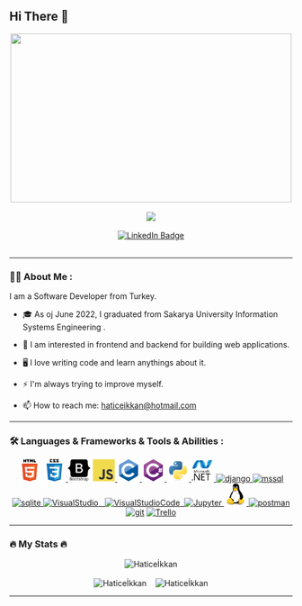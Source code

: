 <!--
**Haticeikkan/Haticeikkan** is a ✨ _special_ ✨ repository because its `README.md` (this file) appears on your GitHub profile.
-->

<h2>
  Hi There 👋
</h2>

<div align="center">
   <img src="https://media.giphy.com/media/v1.Y2lkPTc5MGI3NjExaG51amZyZjVmdGNxeWV2d3Q2b2MwN2txZ2dmbjk3cTJqdmU3eXYycSZlcD12MV9pbnRlcm5hbF9naWZfYnlfaWQmY3Q9Zw/hpXdHPfFI5wTABdDx9/giphy.gif" width="500" height="300"/>
  <p align="center">
    <img src="https://readme-typing-svg.herokuapp.com/?lines=My Name is Hatice İKKAN!+👋;Nice+to+see+you+🧡& center=true&size=25">
  </p>
 <div id="header" align="center">
   <div id="badges">
    <a href="https://www.linkedin.com/in/Haticeikkan/">
       <img src="https://img.shields.io/badge/LinkedIn-blue?style=for-the-badge&logo=linkedin&logoColor=white" alt="LinkedIn Badge"/>
    </a> <br>
     <img src="https://komarev.com/ghpvc/?username=Haticeikkan&style=flat-square&color=blue" alt=""/>
   </div>
  </div>
</div>

---

### :woman_technologist: About Me :
I am a Software Developer  from Turkey.

- 🎓 As oj June 2022, I graduated from Sakarya University Information Systems Engineering .

- :telescope: I am interested in frontend and backend for building web applications.

- 🖥️  I love writing code and learn anythings about it.

- :zap: I'm always trying to improve myself.

- :mailbox: How to reach me: [haticeikkan@hotmail.com](mailto:haticeikkan@hotmail.com)

---

### :hammer_and_wrench:  Languages & Frameworks & Tools & Abilities :
<div align="center">
  <a href="https://html.com" target="_blank" rel="noreferrer"><img src="https://raw.githubusercontent.com/devicons/devicon/master/icons/html5/html5-original-wordmark.svg" alt="html5" width="40" height="40"/></a> 
  <a href="https://www.w3schools.com/css/" target="_blank" rel="noreferrer"> <img src="https://raw.githubusercontent.com/devicons/devicon/master/icons/css3/css3-original-wordmark.svg" alt="css3" width="40" height="40"/> </a>
  <a href="https://getbootstrap.com" target="_blank" rel="noreferrer"> <img src="https://raw.githubusercontent.com/devicons/devicon/master/icons/bootstrap/bootstrap-plain-wordmark.svg" alt="bootstrap" width="40" height="40"/></a>  
  <a href="https://developer.mozilla.org/en-US/docs/Web/JavaScript" target="_blank" rel="noreferrer"> <img src="https://raw.githubusercontent.com/devicons/devicon/master/icons/javascript/javascript-original.svg" alt="javascript" width="40" height="40"/> </a>
  <a href="https://www.cprogramming.com/" target="_blank" rel="noreferrer"> <img src="https://raw.githubusercontent.com/devicons/devicon/master/icons/c/c-original.svg" alt="c" width="40" height="40"/> </a> 
  <a href="https://www.w3schools.com/cs/" target="_blank" rel="noreferrer"> <img src="https://raw.githubusercontent.com/devicons/devicon/master/icons/csharp/csharp-original.svg" alt="csharp" width="40" height="40"/> </a> 
  <a href="https://www.python.org" target="_blank" rel="noreferrer"> <img src="https://raw.githubusercontent.com/devicons/devicon/master/icons/python/python-original.svg" alt="python" width="40" height="40"/> </a> 
  <a href="https://www.w3schools.com/css/" target="_blank" rel="noreferrer"></a> <a href="https://dotnet.microsoft.com/" target="_blank" rel="noreferrer"> <img src="https://raw.githubusercontent.com/devicons/devicon/master/icons/dot-net/dot-net-original-wordmark.svg" alt="dotnet" width="40" height="40"/> </a>
  <a href="https://www.djangoproject.com/" target="_blank" rel="noreferrer"> <img src="https://cdn.worldvectorlogo.com/logos/django.svg" alt="django" width="40" height="40"/> </a> 
  <a href="https://www.microsoft.com/en-us/sql-server" target="_blank" rel="noreferrer"> <img src="https://www.svgrepo.com/show/303229/microsoft-sql-server-logo.svg" alt="mssql" width="40" height="40"/> </a> 
  <a href="https://www.sqlite.org/" target="_blank" rel="noreferrer"> <img src="https://www.vectorlogo.zone/logos/sqlite/sqlite-icon.svg" alt="sqlite" width="40" height="40"/> </a>
  <a href="https://visualstudio.microsoft.com/tr/" target="_blank" rel="noreferrer"> <img src="https://icons-for-free.com/iconfiles/png/512/2015+microsoft+visualstudio+icon-1320192290698095218.png" title="VisualStudio" alt="VisualStudio" width="40" height="40"/> &nbsp; </a> 
  <a href="https://code.visualstudio.com/" target="_blank" rel="noreferrer"> <img src="https://upload.vectorlogo.zone/logos/visualstudio_code/images/0aea25bb-27bb-427f-8d65-f999bf0cba67.svg" title="VisualStudioCode" alt="VisualStudioCode" width="40" height="40"/>&nbsp;  </a>
  <a href="https://jupyter.org/" target="_blank" rel="noreferrer"> <img src="https://www.vectorlogo.zone/logos/jupyter/jupyter-icon.svg" title="Jupyter" alt="Jupyter" width="40" height="40"/> </a> 
  <a href="https://www.linux.org/" target="_blank" rel="noreferrer"> <img src="https://raw.githubusercontent.com/devicons/devicon/master/icons/linux/linux-original.svg" alt="linux" width="40" height="40"/> </a> 
  <a href="https://postman.com" target="_blank" rel="noreferrer"> <img src="https://www.vectorlogo.zone/logos/getpostman/getpostman-icon.svg" alt="postman" width="40" height="40"/> </a> 
  <a href="https://git-scm.com/" target="_blank" rel="noreferrer"> <img src="https://www.vectorlogo.zone/logos/git-scm/git-scm-icon.svg" alt="git" width="40" height="40"/></a> 
  <a href="https://trello.com/tr" target="_blank" rel="noreferrer"> <img src="https://www.vectorlogo.zone/logos/trello/trello-icon.svg" title="Trello" alt="Trello" width="40" height="40"/> </a>
</div>

---

### :fire: My Stats :fire:
<div align="center">
  <img src="https://github-readme-stats.vercel.app/api/top-langs/?username=Haticeikkan&layout=compact&theme=vision-friendly-dark" alt="Haticeİkkan" />
</div>
<br>
<div align="center">
  <img src="http://github-readme-streak-stats.herokuapp.com?user=Haticeikkan&theme=dark&background=000000" alt="Haticeİkkan" /> &nbsp;&nbsp;
  <img src="https://github-readme-stats.vercel.app/api?username=Haticeikkan&show_icons=true&theme=radical" alt="Haticeİkkan" />
</div>

---
